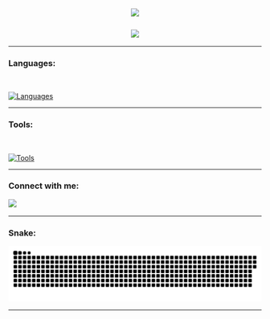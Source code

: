 <h1 align="center">
    <img src="https://readme-typing-svg.herokuapp.com/?font=Righteous&size=35&center=true&vCenter=true&width=500&height=70&duration=4000&lines=Hi+There!+👋;+I'm+Natã+Camargo+Oliveira!;+Welcome+to+my+GitHub+corner!;" />
</h1>

<div align="center">

  <img height="180em" src="https://github-readme-stats.vercel.app/api/top-langs/?username=Natanco1&layout=compact&langs_count=7&theme=dracula&show_icons=true&locale=en&hide=ShaderLab"/>
</div>

---

### Languages:
<div style="display: inline_block"><br>

[![Languages](https://skillicons.dev/icons?i=python,dart,javascript,c,bash,typescript&perline=3)](https://skillicons.dev)
</div>

---

### Tools:
<div style="display: inline_block"><br>

[![Tools](https://skillicons.dev/icons?i=linux,git,github,vue,flutter,firebase,aws,gcp,pytorch&perline=3)](https://skillicons.dev)
</div>

---

### Connect with me:
<div> 
  <a href="https://www.linkedin.com/in/natã-camargo-oliveira-104303250/" target="_blank"><img src="https://img.shields.io/badge/-LinkedIn-%230077B5?style=for-the-badge&logo=linkedin&logoColor=white" target="_blank"></a>
</div>

---

### Snake:
<picture align="center">
  <source media="(prefers-color-scheme: dark)" srcset="https://raw.githubusercontent.com/Natanco1/Natanco1/output/github-contribution-grid-snake-dark.svg">
  <source media="(prefers-color-scheme: light)" srcset="https://raw.githubusercontent.com/Natanco1/Natanco1/output/github-contribution-grid-snake.svg">
  <img alt="github contribution grid snake animation" src="https://raw.githubusercontent.com/Natanco1/Natanco1/output/github-contribution-grid-snake.svg">
</picture>

---